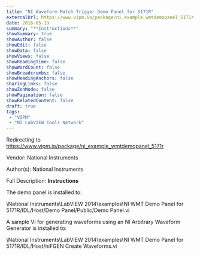 ```yaml
---
title: "NI Waveform Match Trigger Demo Panel for 5171R"
externalUrl: https://www.vipm.io/package/ni_example_wmtdemopanel_5171r
date: 2016-05-19
summary: "**Instructions**"
showSummary: true
showAuthor: false
showEdit: false
showData: false
showViews: false
showReadingTime: false
showWordCount: false
showBreadcrumbs: false
showHeadingAnchors: false
sharingLinks: false
showZenMode: false
showPagination: false
showRelatedContent: false
draft: true
tags:
 - "VIPM"
 - "NI LabVIEW Tools Network"
---
```


Redirecting to https://www.vipm.io/package/ni_example_wmtdemopanel_5171r

Vendor: National Instruments

Author(s): National Instruments
 
Full Description:
**Instructions**

The demo panel is installed to:

<Program Files>\\National Instruments\\LabVIEW 2014\\examples\\NI WMT Demo Panel for 5171R/IDL/Host/Demo Panel/Public/Demo Panel.vi

A sample VI for generating waveforms using an NI Arbitrary Waveform Generator is installed to:

<Program Files>\\National Instruments\\LabVIEW 2014\\examples\\NI WMT Demo Panel for 5171R/IDL/Host/niFGEN Create Waveforms.vi